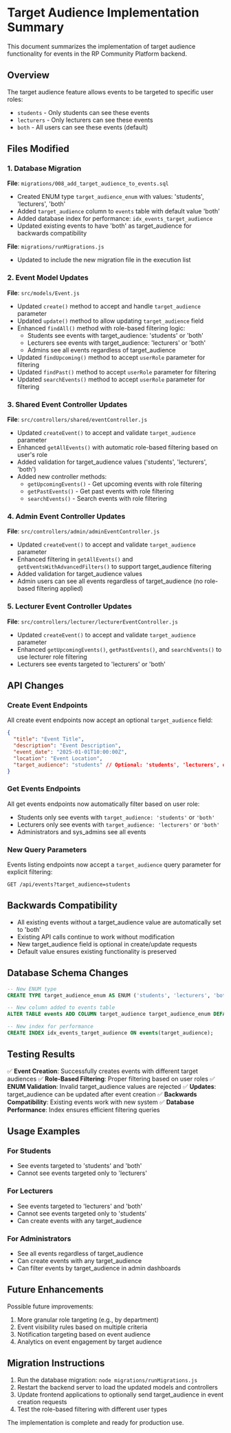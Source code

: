 # Target Audience Implementation Summary

This document summarizes the implementation of target audience functionality for events in the RP Community Platform backend.

## Overview

The target audience feature allows events to be targeted to specific user roles:
- `students` - Only students can see these events
- `lecturers` - Only lecturers can see these events
- `both` - All users can see these events (default)

## Files Modified

### 1. Database Migration
**File**: `migrations/008_add_target_audience_to_events.sql`
- Created ENUM type `target_audience_enum` with values: 'students', 'lecturers', 'both'
- Added `target_audience` column to `events` table with default value 'both'
- Added database index for performance: `idx_events_target_audience`
- Updated existing events to have 'both' as target_audience for backwards compatibility

**File**: `migrations/runMigrations.js`
- Updated to include the new migration file in the execution list

### 2. Event Model Updates
**File**: `src/models/Event.js`
- Updated `create()` method to accept and handle `target_audience` parameter
- Updated `update()` method to allow updating `target_audience` field
- Enhanced `findAll()` method with role-based filtering logic:
  - Students see events with target_audience: 'students' or 'both'
  - Lecturers see events with target_audience: 'lecturers' or 'both'
  - Admins see all events regardless of target_audience
- Updated `findUpcoming()` method to accept `userRole` parameter for filtering
- Updated `findPast()` method to accept `userRole` parameter for filtering
- Updated `searchEvents()` method to accept `userRole` parameter for filtering

### 3. Shared Event Controller Updates
**File**: `src/controllers/shared/eventController.js`
- Updated `createEvent()` to accept and validate `target_audience` parameter
- Enhanced `getAllEvents()` with automatic role-based filtering based on user's role
- Added validation for target_audience values ('students', 'lecturers', 'both')
- Added new controller methods:
  - `getUpcomingEvents()` - Get upcoming events with role filtering
  - `getPastEvents()` - Get past events with role filtering
  - `searchEvents()` - Search events with role filtering

### 4. Admin Event Controller Updates
**File**: `src/controllers/admin/adminEventController.js`
- Updated `createEvent()` to accept and validate `target_audience` parameter
- Enhanced filtering in `getAllEvents()` and `getEventsWithAdvancedFilters()` to support target_audience filtering
- Added validation for target_audience values
- Admin users can see all events regardless of target_audience (no role-based filtering applied)

### 5. Lecturer Event Controller Updates
**File**: `src/controllers/lecturer/lecturerEventController.js`
- Updated `createEvent()` to accept and validate `target_audience` parameter
- Enhanced `getUpcomingEvents()`, `getPastEvents()`, and `searchEvents()` to use lecturer role filtering
- Lecturers see events targeted to 'lecturers' or 'both'

## API Changes

### Create Event Endpoints
All create event endpoints now accept an optional `target_audience` field:

```json
{
  "title": "Event Title",
  "description": "Event Description",
  "event_date": "2025-01-01T10:00:00Z",
  "location": "Event Location",
  "target_audience": "students" // Optional: 'students', 'lecturers', or 'both'
}
```

### Get Events Endpoints
All get events endpoints now automatically filter based on user role:
- Students only see events with `target_audience: 'students'` or `'both'`
- Lecturers only see events with `target_audience: 'lecturers'` or `'both'`
- Administrators and sys_admins see all events

### New Query Parameters
Events listing endpoints now accept a `target_audience` query parameter for explicit filtering:
```
GET /api/events?target_audience=students
```

## Backwards Compatibility

- All existing events without a target_audience value are automatically set to 'both'
- Existing API calls continue to work without modification
- New target_audience field is optional in create/update requests
- Default value ensures existing functionality is preserved

## Database Schema Changes

```sql
-- New ENUM type
CREATE TYPE target_audience_enum AS ENUM ('students', 'lecturers', 'both');

-- New column added to events table
ALTER TABLE events ADD COLUMN target_audience target_audience_enum DEFAULT 'both';

-- New index for performance
CREATE INDEX idx_events_target_audience ON events(target_audience);
```

## Testing Results

✅ **Event Creation**: Successfully creates events with different target audiences
✅ **Role-Based Filtering**: Proper filtering based on user roles
✅ **ENUM Validation**: Invalid target_audience values are rejected
✅ **Updates**: target_audience can be updated after event creation
✅ **Backwards Compatibility**: Existing events work with new system
✅ **Database Performance**: Index ensures efficient filtering queries

## Usage Examples

### For Students
- See events targeted to 'students' and 'both'
- Cannot see events targeted only to 'lecturers'

### For Lecturers
- See events targeted to 'lecturers' and 'both'
- Cannot see events targeted only to 'students'
- Can create events with any target_audience

### For Administrators
- See all events regardless of target_audience
- Can create events with any target_audience
- Can filter events by target_audience in admin dashboards

## Future Enhancements

Possible future improvements:
1. More granular role targeting (e.g., by department)
2. Event visibility rules based on multiple criteria
3. Notification targeting based on event audience
4. Analytics on event engagement by target audience

## Migration Instructions

1. Run the database migration: `node migrations/runMigrations.js`
2. Restart the backend server to load the updated models and controllers
3. Update frontend applications to optionally send target_audience in event creation requests
4. Test the role-based filtering with different user types

The implementation is complete and ready for production use.